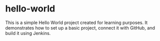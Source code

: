 # hello-world
This is a simple Hello World project created for learning purposes.
It demonstrates how to set up a basic project, connect it with GitHub, and build it using Jenkins.
